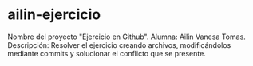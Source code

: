 # ailin-ejercicio

 Nombre del proyecto "Ejercicio en Github". Alumna: Ailin Vanesa Tomas. Descripción: Resolver el ejercicio creando archivos, modificándolos mediante commits y solucionar el conflicto que se presente.
